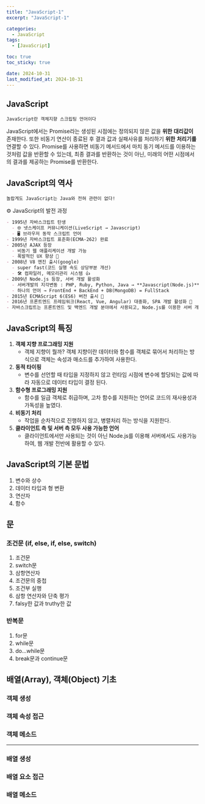 ```yaml
---
title: "JavaScript-1"
excerpt: "JavaScript-1"

categories:
  - JavaScript
tags:
  - [JavaScript]

toc: true
toc_sticky: true

date: 2024-10-31
last_modified_at: 2024-10-31
---
```


## JavaScript

    JavaScript란 객체지향 스크립팅 언어이다

JavaScript에서는 Promise라는 생성된 시점에는 정의되지 않은 값을 **위한** **대리값이** 존재한다.
또한 비동기 연산이 종료된 후 결과 값과 실패사유를 처리하기 **위한** **처리기를** 연결할 수 있다.
Promise를 사용하면 비동기 메서드에서 마치 동기 메서드를 이용하는 것처럼 값을 반환할 수 있는데, 최종 결과를 반환하는 것이 아닌, 미래의 어떤 시점에서의 결과를 제공하는 Promise를 반환한다.

## JavaScript의 역사

    놀랍게도 JavaScript는 Java와 전혀 관련이 없다!

⚙️ JavaScript의 발전 과정

```markdown
- 1995년 자바스크립트 탄생
  - 🌐 넷스케이프 커뮤니케이션(LiveScript → Javascript)
  - 🖥️ 브라우저 동작 스크립트 언어
- 1999년 자바스크립트 표준화(ECMA-262) 완료
- 2005년 AJAX 등장
  - 비동기 웹 애플리케이션 개발 가능
  - 폭발적인 UX 향상 🚀
- 2008년 V8 엔진 출시(google)
  - super fast(코드 실행 속도 상당부분 개선)
  - 🛠️ 컴파일러, 메모리관리 시스템 👍
- 2009년 Node.js 등장, 서버 개발 활성화
  - 서버개발의 지각변동 : PHP, Ruby, Python, Java → **Javascript(Node.js)**
  - 하나의 언어 → FrontEnd + BackEnd + DB(MongoDB) = FullStack
- 2015년 ECMAScript 6(ES6) 버전 출시 🚀
- 2016년 프론트엔드 프레임워크(React, Vue, Angular) 대중화, SPA 개발 활성화 🌟
- 자바스크립트는 프론트엔드 및 백엔드 개발 분야에서 사용되고, Node.js를 이용한 서버 개발 또한 가능하다.
```

## JavaScript의 특징

1. **객체 지향 프로그래밍 지원**
   - 객체 지향이 뭘까?
     객체 지향이란 데이터와 함수를 객체로 묶어서 처리하는 방식으로 객체는 속성과 매소드를 추가하여 사용한다.
2. **동적 타이핑**
   - 변수를 선언할 때 타입을 지정하지 않고 런타임 시점에 변수에 할당되는 값에 따라 자동으로 데이터 타입이 결정 된다.
3. **함수형 프로그래밍 지원**
   - 함수를 일급 객체로 취급하며, 고차 함수를 지원하는 언어로 코드의 재사용성과 가독성을 높였다.
4. **비동기 처리**
   - 작업을 순차적으로 진행하지 않고, 병렬처리 하는 방식을 지원한다.
5. **클라이언트 측 및 서버 측 모두 사용 가능한 언어**
   - 클라이언트에서만 사용되는 것이 아닌 Node.js를 이용해 서버에서도 사용가능하여, 웹 개발 전반에 활용할 수 있다.

## JavaScript의 기본 문법

1. 변수와 상수
2. 데이터 타입과 형 변환
3. 연산자
4. 함수

## 문

### 조건문 (if, else, if, else, switch)

1. 조건문
2. switch문
3. 삼항연산자
4. 조건문의 중첩
5. 조건부 실행
6. 삼항 연산자와 단축 평가
7. falsy한 값과 truthy한 값

### 반복문

1. for문
2. while문
3. do...while문
4. break문과 continue문

## 배열(Array), 객체(Object) 기초

### 객체 생성

### 객체 속성 접근

### 객체 메소드

---

### 배열 생성

### 배열 요소 접근

### 배열 메소드
